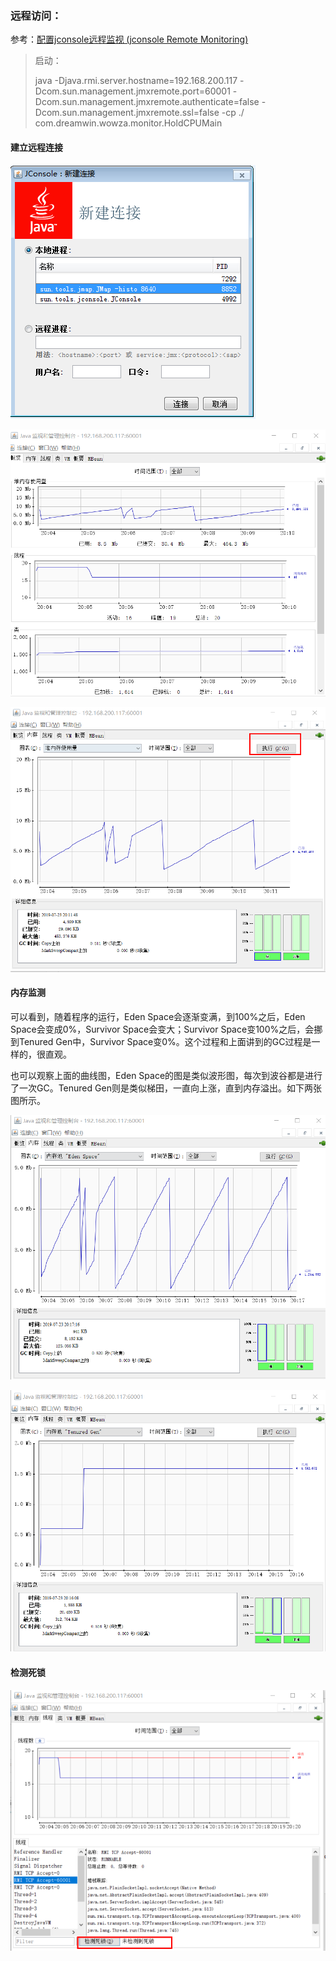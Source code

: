 ### 远程访问：

参考：[配置jconsole远程监视 \(jconsole Remote Monitoring\)](https://www.cnblogs.com/sunxucool/archive/2012/12/18/2823221.html)

> 启动：
>
> java -Djava.rmi.server.hostname=192.168.200.117 -Dcom.sun.management.jmxremote.port=60001 -Dcom.sun.management.jmxremote.authenticate=false -Dcom.sun.management.jmxremote.ssl=false -cp ./ com.dreamwin.wowza.monitor.HoldCPUMain

#### 建立远程连接

![](/assets/import36.png)

![](/assets/import31.png)

![](/assets/import33.png)

#### 内存监测

可以看到，随着程序的运行，Eden Space会逐渐变满，到100%之后，Eden Space会变成0%，Survivor Space会变大；Survivor Space变100%之后，会挪到Tenured Gen中，Survivor Space变0%。这个过程和上面讲到的GC过程是一样的，很直观。

也可以观察上面的曲线图，Eden Space的图是类似波形图，每次到波谷都是进行了一次GC。Tenured Gen则是类似梯田，一直向上涨，直到内存溢出。如下两张图所示。

![](/assets/import35.png)

![](/assets/import34.png)

#### 检测死锁

![](/assets/import37.png)



